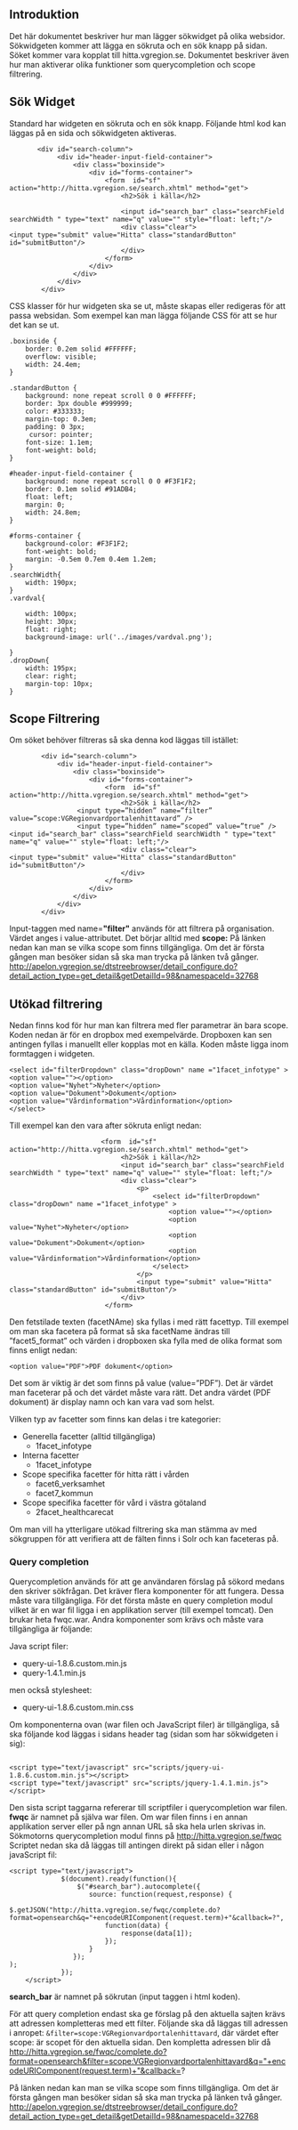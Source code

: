 ## Introduktion ##

Det här dokumentet beskriver hur man lägger sökwidget på olika websidor. Sökwidgeten kommer att lägga en sökruta och en sök knapp på sidan. Söket kommer vara kopplat till hitta.vgregion.se. Dokumentet beskriver även hur man aktiverar olika funktioner som querycompletion och scope filtrering.


## Sök Widget ##

Standard har widgeten en sökruta och en sök knapp. Följande html kod kan läggas på en sida och sökwidgeten aktiveras.
```
       <div id="search-column">
            <div id="header-input-field-container">
                <div class="boxinside">
                    <div id="forms-container">
                        <form  id="sf" action="http://hitta.vgregion.se/search.xhtml" method="get">
                            <h2>Sök i källa</h2>

                            <input id="search_bar" class="searchField searchWidth " type="text" name="q" value="" style="float: left;"/>
                            <div class="clear">                             
<input type="submit" value="Hitta" class="standardButton" id="submitButton"/>
                            </div>
                        </form>
                    </div>
                </div>
            </div>
        </div>
```

CSS klasser för hur widgeten ska se ut, måste skapas eller redigeras för att passa websidan. Som exempel kan man lägga följande CSS för att se hur det kan se ut.

```
.boxinside {
    border: 0.2em solid #FFFFFF;
    overflow: visible;
    width: 24.4em;
}

.standardButton {
    background: none repeat scroll 0 0 #FFFFFF;
    border: 3px double #999999;
    color: #333333;
    margin-top: 0.3em;
    padding: 0 3px;
     cursor: pointer;
    font-size: 1.1em;
    font-weight: bold;
}

#header-input-field-container {
    background: none repeat scroll 0 0 #F3F1F2;
    border: 0.1em solid #91ADB4;
    float: left;
    margin: 0;
    width: 24.8em;
}

#forms-container {
    background-color: #F3F1F2;
    font-weight: bold;
    margin: -0.5em 0.7em 0.4em 1.2em;
}
.searchWidth{
    width: 190px;
}
.vardval{

    width: 100px;
    height: 30px;
    float: right;
    background-image: url('../images/vardval.png');

}
.dropDown{
    width: 195px;
    clear: right;
    margin-top: 10px;
}
```

## Scope Filtrering ##
Om söket behöver filtreras så ska denna kod läggas till istället:

```
        <div id="search-column">
            <div id="header-input-field-container">
                <div class="boxinside">
                    <div id="forms-container">
                        <form  id="sf" action="http://hitta.vgregion.se/search.xhtml" method="get">
                            <h2>Sök i källa</h2>
	             <input type=”hidden” name=”filter” value=”scope:VGRegionvardportalenhittavard” />
	             <input type=”hidden” name=”scoped” value=”true” />
<input id="search_bar" class="searchField searchWidth " type="text" name="q" value="" style="float: left;"/>
                            <div class="clear">                             
<input type="submit" value="Hitta" class="standardButton" id="submitButton"/>
                            </div>
                        </form>
                    </div>
                </div>
            </div>
        </div>
```

Input-taggen med name=**"filter"** används för att filtrera på organisation. Värdet anges i value-attributet. Det börjar alltid med **scope:**
På länken nedan kan man se vilka scope som finns tillgängliga. Om det är första gången man besöker sidan så ska man trycka på länken två gånger.
http://apelon.vgregion.se/dtstreebrowser/detail_configure.do?detail_action_type=get_detail&getDetailId=98&namespaceId=32768

## Utökad filtrering ##

Nedan finns kod för hur man kan filtrera med fler parametrar än bara scope. Koden nedan är för en dropbox med exempelvärde. Dropboxen kan sen antingen fyllas i manuellt eller kopplas mot en källa. Koden måste ligga inom formtaggen i widgeten.

```
<select id="filterDropdown" class="dropDown" name ="1facet_infotype" >
<option value=""></option>
<option value="Nyhet">Nyheter</option>
<option value="Dokument">Dokument</option>
<option value="Vårdinformation">Vårdinformation</option>
</select>
```
Till exempel kan den vara after sökruta enligt nedan:
```
                       <form  id="sf" action="http://hitta.vgregion.se/search.xhtml" method="get">
                            <h2>Sök i källa</h2>
                            <input id="search_bar" class="searchField searchWidth " type="text" name="q" value="" style="float: left;"/>
                            <div class="clear">                             
                                <p>
                                    <select id="filterDropdown" class="dropDown" name ="1facet_infotype" >
                                        <option value=""></option>
                                        <option value="Nyhet">Nyheter</option>
                                        <option value="Dokument">Dokument</option>
                                        <option value="Vårdinformation">Vårdinformation</option>
                                    </select>
                                </p>
                                <input type="submit" value="Hitta" class="standardButton" id="submitButton"/>
                            </div>
                        </form>
```

Den fetstilade texten (facetNAme) ska fyllas i med rätt facettyp. Till exempel om man ska facetera på format så ska facetName ändras till ”facet5\_format” och värden i dropboxen ska fylla med de olika format som finns enligt nedan:

`<option value="PDF">PDF dokument</option>`

Det som är viktig är det som finns på value (value=”PDF”). Det är värdet man faceterar på och det värdet måste vara rätt. Det andra värdet (PDF dokument) är display namn och kan vara vad som helst.

Vilken typ av facetter som finns kan delas i tre kategorier:

  * Generella facetter (alltid tillgängliga)
    * 1facet\_infotype
  * Interna facetter
    * 1facet\_infotype
  * Scope specifika facetter för hitta rätt i vården
    * facet6\_verksamhet
    * facet7\_kommun
  * Scope specifika facetter för vård i västra götaland
    * 2facet\_healthcarecat

Om man vill ha ytterligare utökad filtrering ska man stämma av med sökgruppen för att verifiera att de fälten finns i Solr och kan faceteras på.

### Query completion ###

Querycompletion används för att ge användaren förslag på sökord medans den skriver sökfrågan. Det kräver flera komponenter för att fungera. Dessa måste vara tillgängliga. För det första måste en query completion modul vilket är en war fil ligga i en applikation server (till exempel tomcat). Den brukar heta fwqc.war. Andra komponenter som krävs och måste vara tillgängliga är följande:

Java script filer:

  * query-ui-1.8.6.custom.min.js
  * query-1.4.1.min.js

men också stylesheet:

  * query-ui-1.8.6.custom.min.css

Om komponenterna ovan (war filen och JavaScript filer) är tillgängliga, så ska följande kod läggas i sidans header tag (sidan som har sökwidgeten i sig):

```

<script type="text/javascript" src="scripts/jquery-ui-1.8.6.custom.min.js"></script>  
<script type="text/javascript" src="scripts/jquery-1.4.1.min.js"></script>

```

Den sista script taggarna refererar till scriptfiler i querycompletion war filen. **fwqc** är namnet på själva war filen. Om war filen finns i en annan applikation server eller på ngn annan URL så ska hela urlen skrivas in. Sökmotorns querycompletion modul finns på http://hitta.vgregion.se/fwqc
Scriptet nedan ska då läggas till antingen direkt på sidan eller i någon javaScript fil:

```
<script type="text/javascript">
             $(document).ready(function(){
                 $("#search_bar").autocomplete({
                    source: function(request,response) {
                        $.getJSON("http://hitta.vgregion.se/fwqc/complete.do?format=opensearch&q="+encodeURIComponent(request.term)+"&callback=?",
                        function(data) {
                            response(data[1]);
                        });
                    }
                });
);
             });
	</script>
```

**search\_bar** är namnet på sökrutan (input taggen i html koden).

För att query completion endast ska ge förslag på den aktuella sajten krävs att adressen kompletteras med ett filter. Följande ska då läggas till adressen i anropet: `&filter=scope:VGRegionvardportalenhittavard`, där värdet efter scope: är scopet för den aktuella sidan. Den kompletta adressen blir då http://hitta.vgregion.se/fwqc/complete.do?format=opensearch&filter=scope:VGRegionvardportalenhittavard&q="+encodeURIComponent(request.term)+"&callback=?

På länken nedan kan man se vilka scope som finns tillgängliga. Om det är första gången man besöker sidan så ska man trycka på länken två gånger.
http://apelon.vgregion.se/dtstreebrowser/detail_configure.do?detail_action_type=get_detail&getDetailId=98&namespaceId=32768